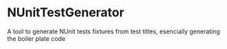 # NUnitTestGenerator
A tool to generate NUnit tests fixtures from test titles, esencially generating the boiler plate code
